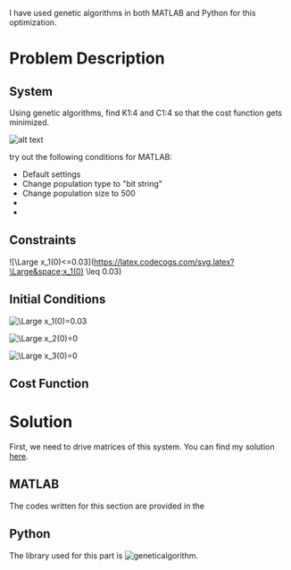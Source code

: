 I have used genetic algorithms in both MATLAB and Python for this optimization.

# Problem Description

## System

Using genetic algorithms, find K1:4 and C1:4 so that the cost function gets minimized.

![alt text](https://github.com/sarajahedazad/Optimal-Design-of-a-Suspension-System/blob/main/Suspension_System.JPG)

try out the following conditions for MATLAB:
* Default settings
* Change population type to "bit string"
* Change population size to 500
* 
*


## Constraints
![\Large x_1(0)<=0.03](https://latex.codecogs.com/svg.latex?\Large&space;x_1(0) \leq 0.03) 

## Initial Conditions
![\Large x_1(0)=0.03](https://latex.codecogs.com/svg.latex?\Large&space;x_1(0)=0.03) 

![\Large x_2(0)=0](https://latex.codecogs.com/svg.latex?\Large&space;x_2(0)=0) 

![\Large x_3(0)=0](https://latex.codecogs.com/svg.latex?\Large&space;x_3(0)=0) 

## Cost Function



# Solution

First, we need to drive matrices of this system. You can find my solution [here]().


## MATLAB
The codes written for this section are provided in the 

## Python

The library used for this part is ![geneticalgorithm](https://pypi.org/project/geneticalgorithm/).
